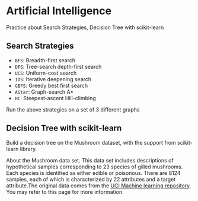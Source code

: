# Artificial Intelligence
Practice about Search Strategies, Decision Tree with scikit-learn

## Search Strategies

- `BFS`: Breadth-first search
- `DFS`: Tree-search depth-first search
- `UCS`: Uniform-cost search
- `IDS`: Iterative deepening search
- `GBFS`: Greedy best first search
- `AStar`: Graph-search A* 
- `HC`: Steepest-ascent Hill-climbing

Run the above strategies on a set of 3 different graphs

## Decision Tree with scikit-learn
Build a decision tree on the Mushroom dataset, with the support 
from scikit-learn library.

About the Mushroom data set. This data set includes descriptions of hypothetical samples corresponding to 23 species of gilled 
mushrooms. Each species is identified as either edible or poisonous. There are 8124 samples, each of 
which is characterized by 22 attributes and a target attribute.The original data comes from the [UCI Machine learning repository](https://archive.ics.uci.edu/ml/datasets/mushroom). You may refer to this page 
for more information.
